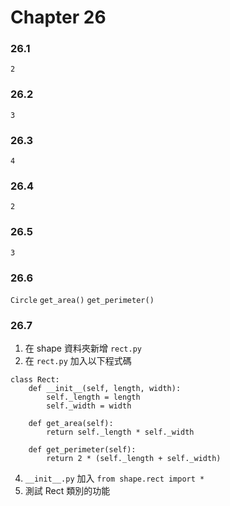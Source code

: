 # Chapter 26


### 26.1
`2`
### 26.2
`3`
### 26.3
`4`
### 26.4
`2`
### 26.5
`3`
### 26.6
`Circle`
`get_area()`
`get_perimeter()`
### 26.7
1. 在 shape 資料夾新增 `rect.py`
2. 在 `rect.py` 加入以下程式碼
```python=
class Rect:
    def __init__(self, length, width):
        self._length = length
        self._width = width

    def get_area(self):
        return self._length * self._width
    
    def get_perimeter(self):
        return 2 * (self._length + self._width)
```
4. `__init__.py` 加入 `from shape.rect import *`
5. 測試 Rect 類別的功能